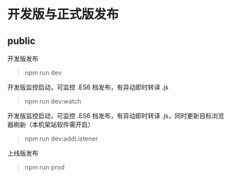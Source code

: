 # 开发版与正式版发布

## public
开发版发布
> npm run dev

开发版监控启动，可监控 .ES6 档发布，有异动即时转译 .js
> npm run dev:watch

开发版监控启动，可监控 .ES6 档发布，有异动即时转译 .js，同时更新目标浏览器刷新（本机架站软件需开启）
> npm run dev:addListener

上线版发布
> npm run prod


